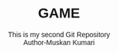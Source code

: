 # GAME
This is my second Git Repository
<br>
Author-Muskan Kumari


<html>
<!DOCTYPE html>
<html lang="en">
<head>
    <meta charset="UTF-8">
    <meta name="viewport" content="width=device-width, initial-scale=1.0">
    <title>Guess the Number Game</title>
    <style>
        body {
            font-family: Arial, sans-serif;
            text-align: center;
            margin: 50px;
        }

        #output {
            font-size: 18px;
            margin-top: 20px;
        }
    </style>
</head>
<body>

    <h1>Guess the Number Game</h1>
    <p>Guess a number between 1 and 10:</p>

    <input type="text" id="guessInput">
    <button onclick="checkGuess()">Submit Guess</button>

    <p id="output"></p>

    <script>
        // Generate a random number between 1 and 10
        const secretNumber = Math.floor(Math.random() * 10) + 1;
        let attempts = 0;

        function checkGuess() {
            const guess = document.getElementById('guessInput').value;

            if (isNaN(guess) || guess < 1 || guess > 10) {
                alert('Please enter a valid number between 1 and 10.');
                return;
            }

            attempts++;

            if (parseInt(guess) === secretNumber) {
                document.getElementById('output').innerHTML = `Congratulations! You guessed the number ${secretNumber} in ${attempts} attempts.`;
                document.getElementById('output').style.color = 'green';
                document.getElementById('guessInput').setAttribute('disabled', 'true');
            } else {
                document.getElementById('output').innerHTML = `Wrong guess. Try again!`;
                document.getElementById('output').style.color = 'red';
            }
        }
    </script>

</body>
</html>
